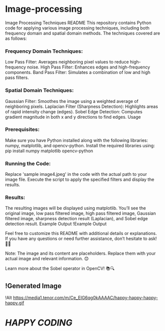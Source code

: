 <h1> Image-processing </h1>
Image Processing Techniques README
This repository contains Python code for applying various image processing techniques, including both frequency domain and spatial domain methods. The techniques covered are as follows:

<h3>Frequency Domain Techniques:</h3>
Low Pass Filter: Averages neighboring pixel values to reduce high-frequency noise.
High Pass Filter: Enhances edges and high-frequency components.
Band Pass Filter: Simulates a combination of low and high pass filters.
<h3>Spatial Domain Techniques: </h3>
Gaussian Filter: Smoothes the image using a weighted average of neighboring pixels.
Laplacian Filter (Sharpness Detection): Highlights areas of rapid intensity change (edges).
Sobel Edge Detection: Computes gradient magnitude in both x and y directions to find edges.
Usage
<h3>Prerequisites:</h3>
Make sure you have Python installed along with the following libraries: numpy, matplotlib, and opencv-python.
Install the required libraries using:
pip install numpy matplotlib opencv-python

<h3>Running the Code:</h3>
Replace 'sample image4.jpeg' in the code with the actual path to your image file.
Execute the script to apply the specified filters and display the results.

<h3>Results:</h3>
The resulting images will be displayed using matplotlib.
You’ll see the original image, low pass filtered image, high pass filtered image, Gaussian filtered image, sharpness detection result (Laplacian), and Sobel edge detection result.
Example Output
!Example Output

Feel free to customize this README with additional details or explanations. If you have any questions or need further assistance, don’t hesitate to ask! 🚀📸

Note: The image and its content are placeholders. Replace them with your actual image and relevant information. 😊

Learn more about the Sobel operator in OpenCV! 📚🔍

<H2>!Generated Image </H2>

!Alt https://media1.tenor.com/m/Ce_EIG6qg0kAAAAC/happy-happy-happy-happy.gif
<H1><I><b>HAPPY CODING</b></I></H1>
